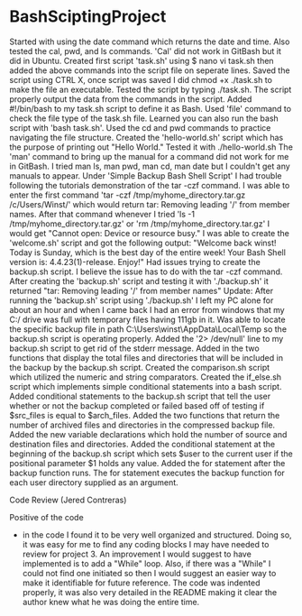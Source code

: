 # BashSciptingProject

Started with using the date command which returns the date and time.
Also tested the cal, pwd, and ls commands. 'Cal' did not work in GitBash but it did in Ubuntu.
Created first script 'task.sh' using $ nano vi task.sh then added the above commands into the script file on seperate lines.
Saved the script using CTRL X, once script was saved I did chmod +x ./task.sh to make the file an executable.
Tested the script by typing ./task.sh. The script properly output the data from the commands in the script.
Added #!/bin/bash to my task.sh script to define it as Bash.
Used 'file' command to check the file type of the task.sh file. 
Learned you can also run the bash script with 'bash task.sh'.
Used the cd and pwd commands to practice navigating the file structure. 
Created the 'hello-world.sh' script which has the purpose of printing out "Hello World." Tested it with ./hello-world.sh
The 'man' command to bring up the manual for a command did not work for me in GitBash. 
I tried man ls, man pwd, man cd, man date but I couldn't get any manuals to appear.
Under 'Simple Backup Bash Shell Script' I had trouble following the tutorials demonstration of the tar -czf command.
I was able to enter the first command 'tar -czf /tmp/myhome_directory.tar.gz /c/Users/Winst/' which would return tar: Removing leading '/' from member names.
After that command whenever I tried 'ls -1 /tmp/myhome_directory.tar.gz' or 'rm /tmp/myhome_directory.tar.gz' I would get "Cannot open: Device or resource busy."
I was able to create the 'welcome.sh' script and got the following output: "Welcome back winst! Today is Sunday, which is the best day of the entire week! Your Bash Shell version is: 4.4.23(1)-release. Enjoy!"
Had issues trying to create the backup.sh script. I believe the issue has to do with the tar -czf command. 
After creating the 'backup.sh' script and testing it with './backup.sh' it returned "tar: Removing leading '/' from member names"
Update: After running the 'backup.sh' script using './backup.sh' I left my PC alone for about an hour and when I came back I had an error from windows that my C:/ drive was full with temporary files having 111gb in it. 
Was able to locate the specific backup file in path C:\Users\winst\AppData\Local\Temp so the backup.sh script is operating properly.
Added the '2> /dev/null' line to my backup.sh script to get rid of the stderr message. 
Added in the two functions that display the total files and directories that will be included in the backup by the backup.sh script. 
Created the comparison.sh script which utilized the numeric and string comparators. 
Created the if_else.sh script which implements simple conditional statements into a bash script. 
Added conditional statements to the backup.sh script that tell the user whether or not the backup completed or failed based off of testing if $src_files is equal to $arch_files.
Added the two functions that return the number of archived files and directories in the compressed backup file. 
Added the new variable declarations which hold the number of source and destination files and directories. 
Added the conditional statement at the beginning of the backup.sh script which sets $user to the current user if the positional parameter $1 holds any value. 
Added the for statement after the backup function runs. 
The for statement executes the backup function for each user directory supplied as an argument. 




Code Review (Jered Contreras)

Positive of the code 
- in the code I found it to be very well organized and structured. Doing so, it was easy for me to find any coding blocks I may have needed to review for project 3. An improvement I would suggest to have implemented is to add a "While" loop. Also, if there was a "While" I could not find one initiated so then I would suggest an easier way to make it identifiable for future reference. The code was indented properly, it was also very detailed in the README making it clear the author knew what he was doing the entire time. 
